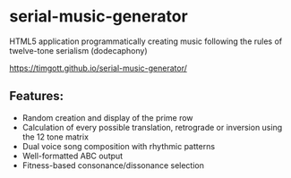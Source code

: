 # serial-music-generator
HTML5 application programmatically creating music following the rules of twelve-tone serialism (dodecaphony)

https://timgott.github.io/serial-music-generator/

## Features: 
 - Random creation and display of the prime row
 - Calculation of every possible translation, retrograde or inversion using the 12 tone matrix
 - Dual voice song composition with rhythmic patterns
 - Well-formatted ABC output
 - Fitness-based consonance/dissonance selection
